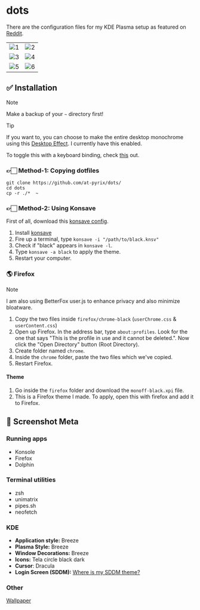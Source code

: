 # dots

There are the configuration files for my KDE Plasma setup as featured on [Reddit](https://www.reddit.com/r/unixporn/comments/1g5im30/kde_plasma_minimalist_monochrome_because_color_is/).

|            |            |
|------------|------------|
| ![1](https://i.imgur.com/bcZbSTr.png) | ![2](https://i.imgur.com/QrZU29g.png) |
| ![3](https://i.imgur.com/FXnsKEo.png) | ![4](https://i.imgur.com/KY3s0MB.png) |
| ![5](https://i.imgur.com/8L21bdn.png) | ![6](https://i.imgur.com/tHCXoKp.png) |

## ✅ Installation

> [!NOTE]
> Make a backup of your `~` directory first!

> [!TIP]
> If you want to, you can choose to make the entire desktop monochrome using this [Desktop Effect](https://github.com/lliurex/kwin-grayscale-effect). I currently have this enabled.
> 
> To toggle this with a keyboard binding, check [this](https://github.com/murat-cileli/kwin-grayscale-effect/issues/2#issuecomment-1637052828) out.

### 👉🏻 Method-1: Copying dotfiles

   ```
   git clone https://github.com/at-pyrix/dots/
   cd dots
   cp -r ./*  ~
   ``` 


### 👉🏻 Method-2: Using Konsave

First of all, download this [konsave config](https://mega.nz/file/F79WDCaS#Ywmar72a-wkqZ4pgAiTe9p0L3kI73kXI64lTSYqdsmA).

1. Install [konsave](https://github.com/Prayag2/konsave)
2. Fire up a terminal, type `konsave -i "/path/to/black.knsv"`
3. Check if "black" appears in `konsave -l`.
4. Type `konsave -a black` to apply the theme.
5. Restart your computer.

### 🌎 Firefox

> [!NOTE]
> I am also using BetterFox user.js to enhance privacy and also minimize bloatware.

   1. Copy the two files inside `firefox/chrome-black` (`userChrome.css` & `userContent.css`)
   2. Open up Firefox. In the address bar, type `about:profiles`. Look for the one that says "This is the profile in use and it cannot be deleted.". Now click the "Open Directory" button (Root Directory).
   3. Create folder named `chrome`.
   4. Inside the `chrome` folder, paste the two files which we've copied.
   5. Restart Firefox.

#### Theme

1. Go inside the `firefox` folder and download the `monoff-black.xpi` file.
2. This is a Firefox theme I made. To apply, open this with firefox and add it to Firefox.

## 👀 Screenshot Meta

### Running apps

- Konsole
- Firefox
- Dolphin

### Terminal utilities

- zsh
- unimatrix
- pipes.sh
- neofetch

### KDE

- **Application style:** Breeze
- **Plasma Style:** Breeze
- **Window Decorations:** Breeze
- **Icons:** Tela circle black dark
- **Cursor**: Dracula
- **Login Screen (SDDM):** [Where is my SDDM theme?](https://github.com/stepanzubkov/where-is-my-sddm-theme)

### Other

[Wallpaper](wallpaper.png)
